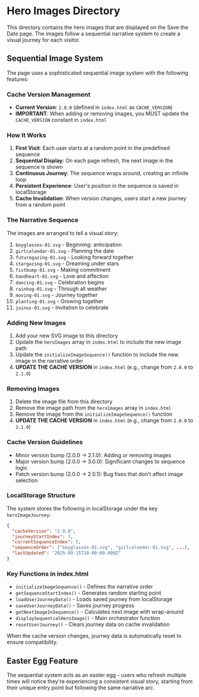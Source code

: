 # Hero Images Directory

This directory contains the hero images that are displayed on the Save the Date page. The images follow a sequential narrative system to create a visual journey for each visitor.

## Sequential Image System

The page uses a sophisticated sequential image system with the following features:

### Cache Version Management
- **Current Version**: `2.0.0` (defined in `index.html` as `CACHE_VERSION`)
- **IMPORTANT**: When adding or removing images, you MUST update the `CACHE_VERSION` constant in `index.html`

### How It Works
1. **First Visit**: Each user starts at a random point in the predefined sequence
2. **Sequential Display**: On each page refresh, the next image in the sequence is shown
3. **Continuous Journey**: The sequence wraps around, creating an infinite loop
4. **Persistent Experience**: User's position in the sequence is saved in localStorage
5. **Cache Invalidation**: When version changes, users start a new journey from a random point

### The Narrative Sequence
The images are arranged to tell a visual story:
1. `boyglasses-01.svg` - Beginning: anticipation
2. `girlcalendar-01.svg` - Planning the date
3. `futuregazing-01.svg` - Looking forward together
4. `stargazing-01.svg` - Dreaming under stars
5. `fistbump-01.svg` - Making commitment
6. `handheart-01.svg` - Love and affection
7. `dancing-01.svg` - Celebration begins
8. `rainhug-01.svg` - Through all weather
9. `moving-01.svg` - Journey together
10. `planting-01.svg` - Growing together
11. `joinus-01.svg` - Invitation to celebrate

### Adding New Images
1. Add your new SVG image to this directory
2. Update the `heroImages` array in `index.html` to include the new image path
3. Update the `initializeImageSequence()` function to include the new image in the narrative order
4. **UPDATE THE CACHE VERSION** in `index.html` (e.g., change from `2.0.0` to `2.1.0`)

### Removing Images
1. Delete the image file from this directory
2. Remove the image path from the `heroImages` array in `index.html`
3. Remove the image from the `initializeImageSequence()` function
4. **UPDATE THE CACHE VERSION** in `index.html` (e.g., change from `2.0.0` to `2.1.0`)

### Cache Version Guidelines
- Minor version bump (2.0.0 → 2.1.0): Adding or removing images
- Major version bump (2.0.0 → 3.0.0): Significant changes to sequence logic
- Patch version bump (2.0.0 → 2.0.1): Bug fixes that don't affect image selection

### LocalStorage Structure
The system stores the following in localStorage under the key `heroImageJourney`:
```json
{
  "cacheVersion": "2.0.0",
  "journeyStartIndex": 3,
  "currentSequenceIndex": 5,
  "sequenceOrder": ["boyglasses-01.svg", "girlcalendar-01.svg", ...],
  "lastUpdated": "2025-09-15T10:00:00.000Z"
}
```

### Key Functions in index.html
- `initializeImageSequence()` - Defines the narrative order
- `getSequenceStartIndex()` - Generates random starting point
- `loadUserJourneyData()` - Loads saved journey from localStorage
- `saveUserJourneyData()` - Saves journey progress
- `getNextImageInSequence()` - Calculates next image with wrap-around
- `displaySequentialHeroImage()` - Main orchestrator function
- `resetUserJourney()` - Clears journey data on cache invalidation

When the cache version changes, journey data is automatically reset to ensure compatibility.

## Easter Egg Feature
The sequential system acts as an easter egg - users who refresh multiple times will notice they're experiencing a consistent visual story, starting from their unique entry point but following the same narrative arc.